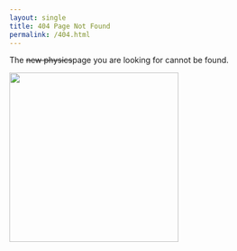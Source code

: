 ```yaml
---
layout: single
title: 404 Page Not Found
permalink: /404.html
---
```

The ~~new physics~~page you are looking for cannot be found.

<img src="https://root.cern/img/logos/ROOT_Logo/misc/logo_full-plus-text-ver.png" width="300"/>
